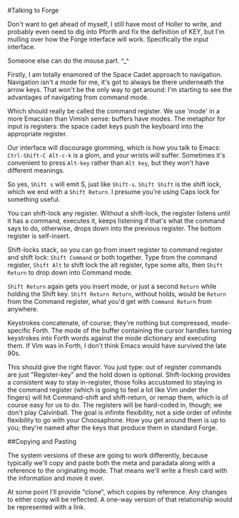 #Talking to Forge

Don't want to get ahead of myself, I still have most of Holler to write, and probably even need to dig into Pforth and fix the 
definition of KEY, but I'm mulling over how the Forge interface will work. Specifically the input interface. 

Someone else can do the mouse part. ^_^

Firstly, I am totally enamored of the Space Cadet approach to navigation. Navigation isn't a mode for me, it's got to always be
there underneath the arrow keys. That won't be the only way to get around: I'm starting to see the advantages of navigating from
command mode. 

Which should really be called the command register. We use 'mode' in a more Emacsian than Vimish sense: buffers have modes. 
The metaphor for input is registers: the space cadet keys push the keyboard into the appropriate register.

Our interface will discourage glomming, which is how you talk to Emacs: `Ctrl-Shift-C Alt-c-k` is a glom, and your wrists will 
suffer. Sometimes it's convenient to press `Alt-key` rather than `Alt key`, but they won't have different meanings. 

So yes, `Shift s` will emit S, just like `Shift-s`. `Shift Shift` is the shift lock, which we end with a `Shift Return`. I presume
you're using Caps lock for something useful. 

You can shift-lock any register. Without a shift-lock, the register listens until it has a command, executes it, keeps listening
if that's what the command says to do, otherwise, drops down into the previous register. The bottom register is self-insert.

Shift-locks stack, so you can go from insert register to command register and shift lock: `Shift Command` or both together. Type
from the command register, `Shift Alt` to shift lock the alt register, type some alts, then `Shift Return` to drop down into Command mode.

`Shift Return` again gets you insert mode, or just a second `Return` while holding the Shift key. `Shift Return Return`, without holds, would be `Return` from the Command register, what you'd get with `Command Return` from anywhere. 

Keystrokes concatenate, of course; they're nothing but compressed, mode-specific Forth. The mode of the buffer containing 
the cursor handles turning keystrokes into Forth words against the  mode dictionary and executing them. If Vim was in Forth,
I don't think Emacs would have survived the late 90s. 

This should give the right flavor. You just type: out of register commands are just "Register-key" and the hold down is optional. 
Shift-locking provides a consistent way to stay in-register, those folks accustomed to staying in the command register (which is going
to feel a lot like Vim under the fingers) will hit Command-shift and shift-return, or remap them, which is of course easy for us to do.
The registers will be hard-coded in, though; we don't play Calvinball. The goal is infinite flexibility, not a side order of infinite
flexibility to go with your Choosaphone. How you get around them is up to you; they're named after the keys that produce them in
standard Forge. 

##Copying and Pasting

The system versions of these are going to work differently, because typically we'll copy and paste both the meta and paradata along with
a reference to the originating mode. That means we'll write a fresh card with the information and move it over.

At some point I'll provide "clone", which copies by reference. Any changes to either copy will be reflected. A one-way version of that 
relationship would be represented with a link.